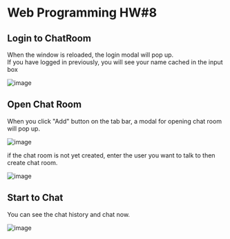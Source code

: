 # Web Programming HW#8

## Login to ChatRoom

When the window is reloaded, the login modal will pop up.<br>
If you have logged in previously, you will see your name cached in the input box

![image](https://user-images.githubusercontent.com/58879171/208038053-e9bc9a12-1e6d-4b77-89fb-5a001421d186.png)

## Open Chat Room

When you click "Add" button on the tab bar, a modal for opening chat room will pop up.

![image](https://user-images.githubusercontent.com/58879171/208038509-3c377c36-8114-485b-92a8-dd995587031f.png)

if the chat room is not yet created, enter the user you want to talk to then create chat room.

![image](https://user-images.githubusercontent.com/58879171/208038773-558b1ec8-4147-41c6-a58c-9171461a4cc0.png)

## Start to Chat

You can see the chat history and chat now.<br>

![image](https://user-images.githubusercontent.com/58879171/208039322-3d74e7db-0593-4d73-b7ee-4e39b450c19f.png)
